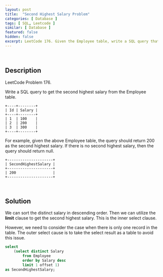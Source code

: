 ```yaml
---
layout: post
title:  "Second Highest Salary Problem"
categories: [ Database ]
tags: [ SQL, Leetcode ]
similar: [ Database ]
featured: false
hidden: false
excerpt: LeetCode 176. Given the Employee table, write a SQL query that finds out employees who earn more than their managers.
---
```


<br />

## Description

LeetCode Problem 176. 

Write a SQL query to get the second highest salary from the Employee table.

```
+----+--------+
| Id | Salary |
+----+--------+
| 1  | 100    |
| 2  | 200    |
| 3  | 300    |
+----+--------+
```

For example, given the above Employee table, the query should return 200 as the second highest salary. If there is no second highest salary, then the query should return null.

```
+---------------------+
| SecondHighestSalary |
+---------------------+
| 200                 |
+---------------------+
```

<br />

## Solution

We can sort the distinct salary in descending order. Then we can utilize the **limit** clause to get the second highest salary. This is the inner select clause.

However, we need to consider the case when there is only one record in the table. The outer select cause is to take the select result as a table to avoid this issue.

```sql
select
    (select distinct Salary
        from Employee
        order by Salary desc
        limit 1 offset 1) 
as SecondHighestSalary;
```
